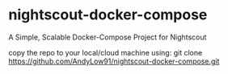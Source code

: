 # nightscout-docker-compose
A Simple, Scalable Docker-Compose Project for Nightscout

copy the repo to your local/cloud machine using:
git clone https://github.com/AndyLow91/nightscout-docker-compose.git
